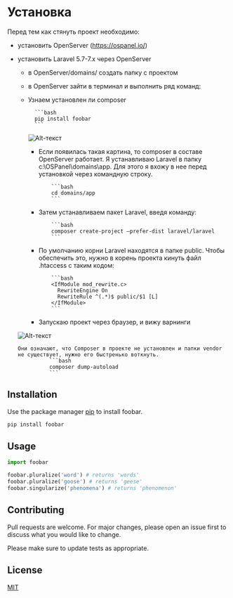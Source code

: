 # Установка

Перед тем как стянуть проект необходимо:
* установить OpenServer (https://ospanel.io/)
* установить Laravel 5.7-7.x через OpenServer
    * в OpenServer/domains/ создать папку с проектом
    * в OpenServer зайти в терминал и выполнить ряд команд:
    * Узнаем установлен ли composer
    
            ```bash
            pip install foobar
            ```
            
         ![Alt-текст](https://bogdanowsky.ru/wp-content/uploads/2019/12/7.png "Орк")    
         
      * Если появилась такая картина, то composer в составе OpenServer работает.
        Я устанавливаю Laravel в папку c:\OSPanel\domains\app. Для этого я вхожу в нее перед установкой через командную строку.
        
                ```bash
                cd domains/app
                ```
                
      * Затем устанавливаем пакет Laravel, введя команду:
      
                ```bash
                composer create-project —prefer-dist laravel/laravel
                ```
                
      * По умолчанию корни Laravel находятся в папке public. Чтобы обеспечить это, нужно в корень проекта кинуть файл .htaccess с таким кодом:
      
                ```bash
                <IfModule mod_rewrite.c>
                  RewriteEngine On
                  RewriteRule ^(.*)$ public/$1 [L]
                </IfModule>
                ```
                
      * Запускаю проект через браузер, и вижу варнинги
      
     ![Alt-текст](https://bogdanowsky.ru/wp-content/uploads/2019/12/4.png "Орк")  
      
      Они означают, что Composer в проекте не установлен и папки vendor не существует, нужно его быстренько воткнуть.
                ```bash
                composer dump-autoload
                ```
## Installation

Use the package manager [pip](https://pip.pypa.io/en/stable/) to install foobar.

```bash
pip install foobar
```

## Usage

```python
import foobar

foobar.pluralize('word') # returns 'words'
foobar.pluralize('goose') # returns 'geese'
foobar.singularize('phenomena') # returns 'phenomenon'
```

## Contributing
Pull requests are welcome. For major changes, please open an issue first to discuss what you would like to change.

Please make sure to update tests as appropriate.

## License
[MIT](https://choosealicense.com/licenses/mit/)
